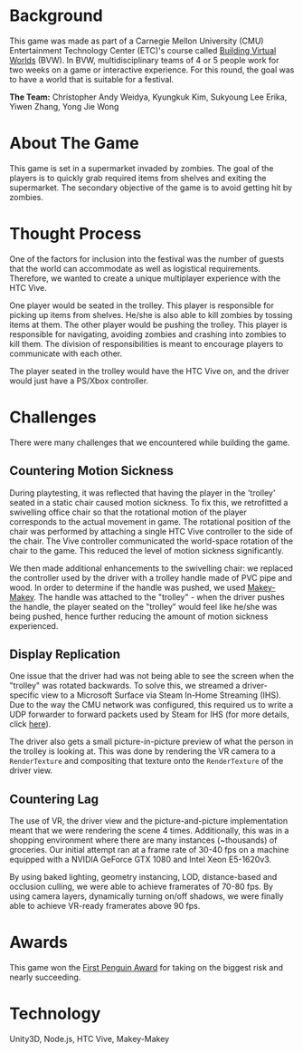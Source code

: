 # Background

This game was made as part of a Carnegie Mellon University (CMU) Entertainment
Technology Center (ETC)'s course called [Building Virtual Worlds](https://www.etc.cmu.edu/learn/curriculum/building-virtual-worlds/)
(BVW). In BVW, multidisciplinary teams of 4 or 5 people work for two weeks on a
game or interactive experience. For this round, the goal was to have a world that
is suitable for a festival.

**The Team:** Christopher Andy Weidya, Kyungkuk Kim, Sukyoung Lee Erika, Yiwen Zhang, Yong Jie Wong

# About The Game

This game is set in a supermarket invaded by zombies. The goal of the players is
to quickly grab required items from shelves and exiting the supermarket. The 
secondary objective of the game is to avoid getting hit by zombies.

# Thought Process

One of the factors for inclusion into the festival was the number of guests that
the world can accommodate as well as logistical requirements. Therefore, we wanted
to create a unique multiplayer experience with the HTC Vive.

One player would be seated in the trolley. This player is responsible for picking
up items from shelves. He/she is also able to kill zombies by tossing items at 
them. The other player would be pushing the trolley. This player is responsible 
for navigating, avoiding zombies and crashing into zombies to kill them. The 
division of responsibilities is meant to encourage players to communicate with
each other.

The player seated in the trolley would have the HTC Vive on, and the driver
would just have a PS/Xbox controller.

# Challenges

There were many challenges that we encountered while building the game.

## Countering Motion Sickness

During playtesting, it was reflected that having the player in the 'trolley' seated
in a static chair caused motion sickness. To fix this, we retrofitted a swivelling
office chair so that the rotational motion of the player corresponds to the actual
movement in game. The rotational position of the chair was performed by attaching
a single HTC Vive controller to the side of the chair. The Vive controller communicated
the world-space rotation of the chair to the game. This reduced the level of motion
sickness significantly.

We then made additional enhancements to the swivelling chair: we replaced the
controller used by the driver with a trolley handle made of PVC pipe and wood.
In order to determine if the handle was pushed, we used [Makey-Makey](http://makeymakey.com).
The handle was attached to the "trolley" - when the driver pushes the handle, the
player seated on the "trolley" would feel like he/she was being pushed, hence
further reducing the amount of motion sickness experienced.

## Display Replication

One issue that the driver had was not being able to see the screen when the "trolley"
was rotated backwards. To solve this, we streamed a driver-specific view to a
Microsoft Surface via Steam In-Home Streaming (IHS). Due to the way the CMU network
was configured, this required us to write a UDP forwarder to forward packets used
by Steam for IHS (for more details, click [here](projects/code/steam-udp-forwarder)).

The driver also gets a small picture-in-picture preview of what the person in
the trolley is looking at. This was done by rendering the VR camera to a `RenderTexture`
and compositing that texture onto the `RenderTexture` of the driver view.

## Countering Lag

The use of VR, the driver view and the picture-and-picture implementation meant
that we were rendering the scene 4 times. Additionally, this was in a shopping
environment where there are many instances (~thousands) of groceries. Our initial
attempt ran at a frame rate of 30-40 fps on a machine equipped with a NVIDIA
GeForce GTX 1080 and Intel Xeon E5-1620v3.

By using baked lighting, geometry instancing, LOD, distance-based and occlusion
culling, we were able to achieve framerates of 70-80 fps. By using camera layers,
dynamically turning on/off shadows, we were finally able to achieve VR-ready
framerates above 90 fps.

# Awards

This game won the [First Penguin Award](http://www.cmu.edu/randyslecture/honor/)
for taking on the biggest risk and nearly succeeding.

# Technology

Unity3D, Node.js, HTC Vive, Makey-Makey
